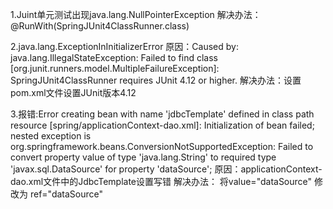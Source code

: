 1.Juint单元测试出现java.lang.NullPointerException
解决办法：@RunWith(SpringJUnit4ClassRunner.class)  

2.java.lang.ExceptionInInitializerError
原因：Caused by: java.lang.IllegalStateException: Failed to find class [org.junit.runners.model.MultipleFailureException]: SpringJUnit4ClassRunner requires JUnit 4.12 or higher.
解决办法：设置pom.xml文件设置JUnit版本4.12

3.报错:Error creating bean with name 'jdbcTemplate' defined in class path resource [spring/applicationContext-dao.xml]: Initialization of bean failed; nested exception is org.springframework.beans.ConversionNotSupportedException: Failed to convert property value of type 'java.lang.String' to required type 'javax.sql.DataSource' for property 'dataSource';
原因：applicationContext-dao.xml文件中的JdbcTemplate设置写错
解决办法： 将value="dataSource" 修改为 ref="dataSource"
